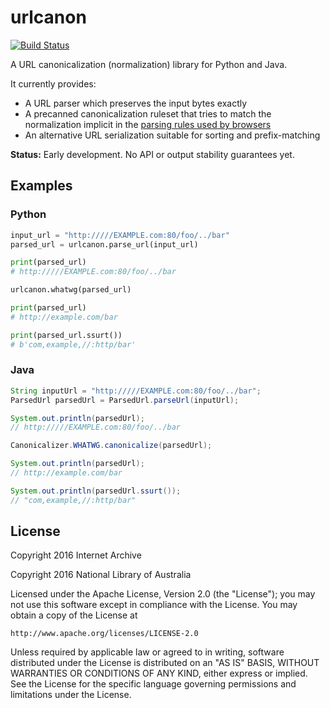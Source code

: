urlcanon
========

[![Build Status](https://travis-ci.org/iipc/urlcanon.svg?branch=master)](https://travis-ci.org/iipc/urlcanon)

A URL canonicalization (normalization) library for Python and Java.

It currently provides:

* A URL parser which preserves the input bytes exactly
* A precanned canonicalization ruleset that tries to match the normalization implicit in the [parsing rules used by browsers](https://url.spec.whatwg.org/)
* An alternative URL serialization suitable for sorting and prefix-matching

**Status:** Early development. No API or output stability guarantees yet.

## Examples

### Python

```python
input_url = "http://///EXAMPLE.com:80/foo/../bar"
parsed_url = urlcanon.parse_url(input_url)

print(parsed_url)
# http://///EXAMPLE.com:80/foo/../bar

urlcanon.whatwg(parsed_url)

print(parsed_url)
# http://example.com/bar

print(parsed_url.ssurt())
# b'com,example,//:http/bar'

```

### Java

```java
String inputUrl = "http://///EXAMPLE.com:80/foo/../bar";
ParsedUrl parsedUrl = ParsedUrl.parseUrl(inputUrl);

System.out.println(parsedUrl);
// http://///EXAMPLE.com:80/foo/../bar

Canonicalizer.WHATWG.canonicalize(parsedUrl);

System.out.println(parsedUrl);
// http://example.com/bar

System.out.println(parsedUrl.ssurt());
// "com,example,//:http/bar"
```

## License

Copyright 2016 Internet Archive

Copyright 2016 National Library of Australia

Licensed under the Apache License, Version 2.0 (the "License"); you may
not use this software except in compliance with the License. You may
obtain a copy of the License at

    http://www.apache.org/licenses/LICENSE-2.0

Unless required by applicable law or agreed to in writing, software
distributed under the License is distributed on an "AS IS" BASIS,
WITHOUT WARRANTIES OR CONDITIONS OF ANY KIND, either express or implied.
See the License for the specific language governing permissions and
limitations under the License.
